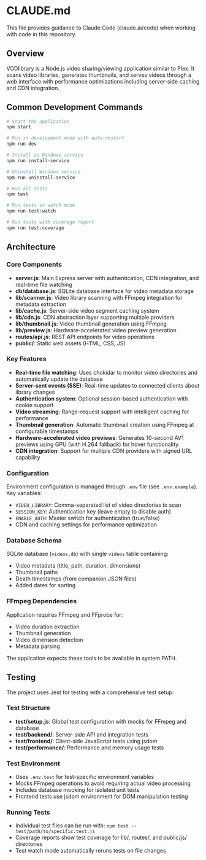 # CLAUDE.md

This file provides guidance to Claude Code (claude.ai/code) when working with code in this repository.

## Overview

VODlibrary is a Node.js video sharing/viewing application similar to Plex. It scans video libraries, generates thumbnails, and serves videos through a web interface with performance optimizations including server-side caching and CDN integration.

## Common Development Commands

```bash
# Start the application
npm start

# Run in development mode with auto-restart
npm run dev

# Install as Windows service
npm run install-service

# Uninstall Windows service
npm run uninstall-service

# Run all tests
npm test

# Run tests in watch mode
npm run test:watch

# Run tests with coverage report
npm run test:coverage
```

## Architecture

### Core Components

- **server.js**: Main Express server with authentication, CDN integration, and real-time file watching
- **db/database.js**: SQLite database interface for video metadata storage
- **lib/scanner.js**: Video library scanning with FFmpeg integration for metadata extraction
- **lib/cache.js**: Server-side video segment caching system
- **lib/cdn.js**: CDN abstraction layer supporting multiple providers
- **lib/thumbnail.js**: Video thumbnail generation using FFmpeg
- **lib/preview.js**: Hardware-accelerated video preview generation
- **routes/api.js**: REST API endpoints for video operations
- **public/**: Static web assets (HTML, CSS, JS)

### Key Features

- **Real-time file watching**: Uses chokidar to monitor video directories and automatically update the database
- **Server-sent events (SSE)**: Real-time updates to connected clients about library changes
- **Authentication system**: Optional session-based authentication with cookie support
- **Video streaming**: Range-request support with intelligent caching for performance
- **Thumbnail generation**: Automatic thumbnail creation using FFmpeg at configurable timestamps
- **Hardware-accelerated video previews**: Generates 10-second AV1 previews using GPU (with H.264 fallback) for hover functionality.
- **CDN integration**: Support for multiple CDN providers with signed URL capability

### Configuration

Environment configuration is managed through `.env` file (see `.env.example`). Key variables:
- `VIDEO_LIBRARY`: Comma-separated list of video directories to scan
- `SESSION_KEY`: Authentication key (leave empty to disable auth)
- `ENABLE_AUTH`: Master switch for authentication (true/false)
- CDN and caching settings for performance optimization

### Database Schema

SQLite database (`videos.db`) with single `videos` table containing:
- Video metadata (title, path, duration, dimensions)
- Thumbnail paths
- Death timestamps (from companion JSON files)
- Added dates for sorting

### FFmpeg Dependencies

Application requires FFmpeg and FFprobe for:
- Video duration extraction
- Thumbnail generation
- Video dimension detection
- Metadata parsing

The application expects these tools to be available in system PATH.

## Testing

The project uses Jest for testing with a comprehensive test setup:

### Test Structure
- **test/setup.js**: Global test configuration with mocks for FFmpeg and database
- **test/backend/**: Server-side API and integration tests
- **test/frontend/**: Client-side JavaScript tests using jsdom
- **test/performance/**: Performance and memory usage tests

### Test Environment
- Uses `.env.test` for test-specific environment variables
- Mocks FFmpeg operations to avoid requiring actual video processing
- Includes database mocking for isolated unit tests
- Frontend tests use jsdom environment for DOM manipulation testing

### Running Tests
- Individual test files can be run with: `npm test -- test/path/to/specific.test.js`
- Coverage reports show test coverage for lib/, routes/, and public/js/ directories
- Test watch mode automatically reruns tests on file changes
